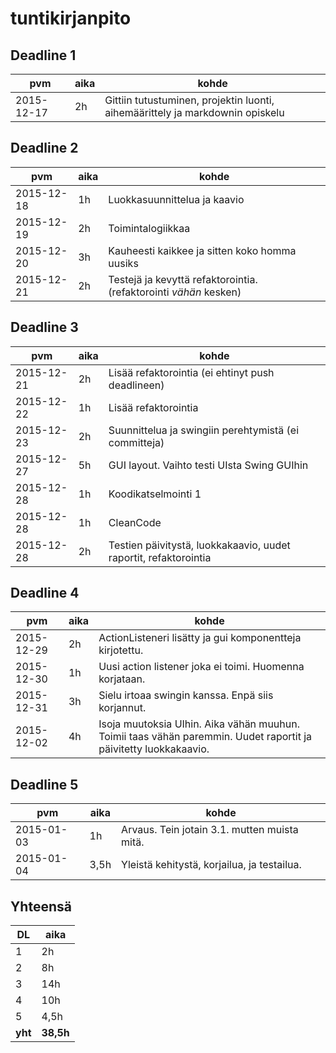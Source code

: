 # tuntikirjanpito

## Deadline 1

pvm        | aika | kohde |
-----------|------|-------|
2015-12-17 | 2h   | Gittiin tutustuminen, projektin luonti, aihemäärittely ja markdownin opiskelu |

## Deadline 2

pvm        | aika | kohde |
-----------|------|-------|
2015-12-18 | 1h   | Luokkasuunnittelua ja kaavio |
2015-12-19 | 2h   | Toimintalogiikkaa |
2015-12-20 | 3h   | Kauheesti kaikkee ja sitten koko homma uusiks |
2015-12-21 | 2h   | Testejä ja kevyttä refaktorointia. (refaktorointi *vähän* kesken) |

## Deadline 3
pvm        | aika | kohde |
-----------|------|-------|
2015-12-21 | 2h   | Lisää refaktorointia (ei ehtinyt push deadlineen) |
2015-12-22 | 1h   | Lisää refaktorointia |
2015-12-23 | 2h   | Suunnittelua ja swingiin perehtymistä (ei committeja) |
2015-12-27 | 5h   | GUI layout. Vaihto testi UIsta Swing GUIhin |
2015-12-28 | 1h   | Koodikatselmointi 1 |
2015-12-28 | 1h   | CleanCode |
2015-12-28 | 2h   | Testien päivitystä, luokkakaavio, uudet raportit, refaktorointia |

## Deadline 4
pvm        | aika | kohde |
-----------|------|-------|
2015-12-29 | 2h   | ActionListeneri lisätty ja gui komponentteja kirjotettu. |
2015-12-30 | 1h   | Uusi action listener joka ei toimi. Huomenna korjataan. |
2015-12-31 | 3h   | Sielu irtoaa swingin kanssa. Enpä siis korjannut. |
2015-12-02| 4h   | Isoja muutoksia UIhin. Aika vähän muuhun. Toimii taas vähän paremmin. Uudet raportit ja päivitetty luokkakaavio. |

## Deadline 5
pvm        | aika | kohde |
-----------|------|-------|
2015-01-03 | 1h   | Arvaus. Tein jotain 3.1. mutten muista mitä. |
2015-01-04 | 3,5h | Yleistä kehitystä, korjailua, ja testailua. |

## Yhteensä

DL      | aika    |
--------|---------|
1       | 2h      |
2       | 8h      |
3       | 14h     |
4       | 10h     |
5       | 4,5h    |
**yht** | **38,5h** |

